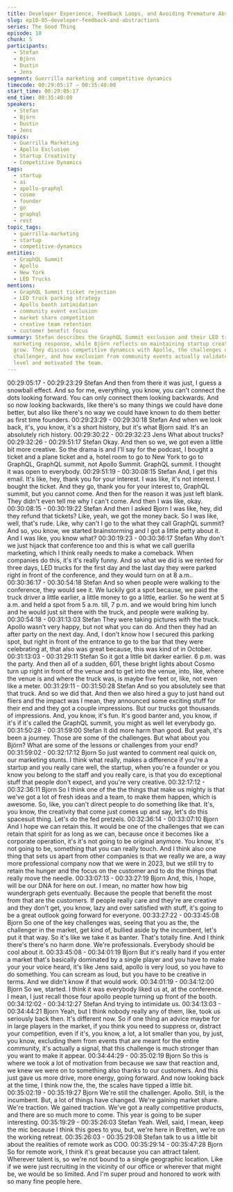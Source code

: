 ```yaml
---
title: Developer Experience, Feedback Loops, and Avoiding Premature Abstraction
slug: ep10-05-developer-feedback-and-abstractions
series: The Good Thing
episode: 10
chunk: 5
participants:
  - Stefan
  - Björn
  - Dustin
  - Jens
segment: Guerrilla marketing and competitive dynamics
timecode: 00:29:05:17 – 00:35:40:00
start_time: 00:29:05:17
end_time: 00:35:40:00
speakers:
  - Stefan
  - Björn
  - Dustin
  - Jens
topics:
  - Guerrilla Marketing
  - Apollo Exclusion
  - Startup Creativity
  - Competitive Dynamics
tags:
  - startup
  - ai
  - apollo-graphql
  - cosmo
  - founder
  - go
  - graphql
  - rest
topic_tags:
  - guerrilla-marketing
  - startup
  - competitive-dynamics
entities:
  - GraphQL Summit
  - Apollo
  - New York
  - LED Trucks
mentions:
  - GraphQL Summit ticket rejection
  - LED truck parking strategy
  - Apollo booth intimidation
  - community event exclusion
  - market share competition
  - creative team retention
  - customer benefit focus
summary: Stefan describes the GraphQL Summit exclusion and their LED truck guerrilla
  marketing response, while Björn reflects on maintaining startup creativity as they
  grow. They discuss competitive dynamics with Apollo, the challenges of being a market
  challenger, and how exclusion from community events actually validated their threat
  level and motivated the team.
---
```

00:29:05:17 - 00:29:23:29
Stefan
And then from there it was just, I guess a snowball effect. And so for me, everything, you know,
you can't connect the dots looking forward. You can only connect them looking backwards. And
so now looking backwards, like there's so many things we could have done better, but also like
there's no way we could have known to do them better as first time founders.
00:29:23:29 - 00:29:30:18
Stefan
And when we look back, it's, you know, it's a short history, but it's what Bjorn said. It's an
absolutely rich history.
00:29:30:22 - 00:29:32:23
Jens
What about trucks?
00:29:32:26 - 00:29:51:17
Stefan
Okay. And then so we, we got even a little bit more creative. So the drama is and I'll say for the
podcast, I bought a ticket and a plane ticket and a, hotel room to go to New York to go to
GraphQL, GraphQL summit, not Apollo Summit. GraphQL summit. I thought it was open to
everybody.
00:29:51:19 - 00:30:08:15
Stefan
And, I get this email. It's like, hey, thank you for your interest. I was like, it's not interest. I bought
the ticket. And they go, thank you for your interest to, GraphQL summit, but you cannot come.
And then for the reason it was just left blank. They didn't even tell me why I can't come. And
then I was like, okay.
00:30:08:15 - 00:30:19:22
Stefan
And then I asked Bjorn I was like, hey, did they refund that tickets? Like, yeah, we got the
money back. So I was like, well, that's rude. Like, why can't I go to the what they call GraphQL
summit? And so, you know, we started brainstorming and I got a little petty about it. And I was
like, you know what?
00:30:19:23 - 00:30:36:17
Stefan
Why don't we just hijack that conference too and this is what we call guerilla marketing, which I
think really needs to make a comeback. When companies do this, it's it's really funny. And so
what we did is we rented for three days, LED trucks for the first day and the last day they were
parked right in front of the conference, and they would turn on at 8 a.m..
00:30:36:17 - 00:30:54:18
Stefan
And so when people were walking to the conference, they would see it. We luckily got a spot
because, we paid the truck driver a little earlier, a little money to go a little, earlier. So he went at
5 a.m. and held a spot from 5 a.m. till, 7 p.m. and we would bring him lunch and he would just
sit there with the truck, and people were walking by.
00:30:54:18 - 00:31:13:03
Stefan
They were taking pictures with the truck. Apollo wasn’t very happy, but not what you can do. And
then they had an after party on the next day. And, I don't know how I secured this parking spot,
but right in front of the entrance to go to the bar that they were celebrating at, that also was
great because, this was kind of in October.
00:31:13:03 - 00:31:29:11
Stefan
So it got a little bit darker earlier. 6 p.m. was the party. And then all of a sudden, 601, these
bright lights about Cosmo turn up right in front of the venue and to get into the venue, into, like,
where the venue is and where the truck was, is maybe five feet or, like, not even like a meter.
00:31:29:11 - 00:31:50:28
Stefan
And so you absolutely see that that truck. And so we did that. And then we also hired a guy to
just hand out fliers and the impact was I mean, they announced some exciting stuff for their end
and they got a couple impressions. But our trucks got thousands of impressions. And, you know,
it's fun. It's good banter and, you know, if it's if it's called the GraphQL summit, you might as well
let everybody go.
00:31:50:28 - 00:31:59:00
Stefan
It did more harm than good. But yeah, it's been a journey. Those are some of the challenges.
But what about you Björn? What are some of the lessons or challenges from your end?
00:31:59:02 - 00:32:17:12
Bjorn
So just wanted to comment real quick on, our marketing stunts. I think what really, makes a
difference if you're a startup and you really care well, the startup, when you're a founder or you
know you belong to the staff and you really care, is that you do exceptional stuff that people
don't expect, and you're very creative.
00:32:17:12 - 00:32:36:11
Bjorn
So I think one of the the things that make us mighty is that we've got a lot of fresh ideas and a
team, to make them happen, which is awesome. So, like, you can't direct people to do
something like that. It's, you know, the creativity that come just comes up and say, let's do this
spacesuit thing. Let's do the fed pretzels.
00:32:36:14 - 00:33:07:10
Bjorn
And I hope we can retain this. It would be one of the challenges that we can retain that spirit for
as long as we can, because once it becomes like a corporate operation, it's it's not going to be
original anymore. You know, it's not going to be, something that you can really touch. And I think
also one thing that sets us apart from other companies is that we really we are, a way more
professional company now that we were in 2023, but we still try to retain the hunger and the
focus on the customer and to do the things that really move the needle.
00:33:07:13 - 00:33:27:19
Bjorn
And, this, I hope, will be our DNA for here on out. I mean, no matter how how big wundergraph
gets eventually. Because the people that benefit the most from that are the customers. If people
really care and they're are creative and they don't get, you know, lazy and over satisfied with
stuff, it's going to be a great outlook going forward for everyone.
00:33:27:22 - 00:33:45:08
Bjorn
So one of the key challenges was, seeing that you as the, the challenger in the market, get kind
of, bullied aside by the incumbent, let's put it that way. So it's like we take it as banter. That's
totally fine. And I think there's there's no harm done. We're professionals. Everybody should be
cool about it.
00:33:45:08 - 00:34:01:19
Bjorn
But it's really hard if you enter a market that's basically dominated by a single player and you
have to make your your voice heard, it's like Jens said, apollo is very loud, so you have to do
something. You can scream as loud, but you have to be creative in terms. And we didn't know if
that would work.
00:34:01:19 - 00:34:12:00
Bjorn
So we, started. I think it was everybody liked us at, at the conference. I mean, I just recall those
four apollo people turning up front of the booth.
00:34:12:02 - 00:34:12:27
Stefan
And trying to intimidate us.
00:34:13:03 - 00:34:44:21
Bjorn
Yeah, but I think nobody really any of them, like, took us seriously back then. It's different now.
So if one thing an advice maybe for in large players in the market, if you think you need to
suppress or, distract your competition, even if it's, you know, a lot, a lot smaller than you, by just,
you know, excluding them from events that are meant for the entire community, it's actually a
signal, that this challenge is much stronger than you want to make it appear.
00:34:44:29 - 00:35:02:19
Bjorn
So this is where we took a lot of motivation from because we saw that reaction and, we knew
we were on to something also thanks to our customers. And this just gave us more drive, more
energy, going forward. And now looking back at the time, I think now the, the, the scales have
tipped a little bit.
00:35:02:19 - 00:35:19:27
Bjorn
We're still the challenger. Apollo. Still, is the incumbent. But, a lot of things have changed. We're
gaining market share. We're traction. We gained traction. We've got a really competitive
products, and there are so much more to come. This year is going to be super interesting.
00:35:19:29 - 00:35:26:03
Stefan
Yeah. Well, said, I mean, keep the mic because I think this goes to you, but, we're here in
Bretten, we're on the working retreat.
00:35:26:03 - 00:35:29:08
Stefan
talk to us a little bit about the realities of remote work as COO.
00:35:29:14 - 00:35:47:28
Bjorn
So for remote work, I think it's great because you can attract talent. Wherever talent is, so we're
not bound to a single geographic location. Like if we were just recruiting in the vicinity of our
office or wherever that might be, we would be so limited. And I'm super proud and honored to
work with so many fine people here.